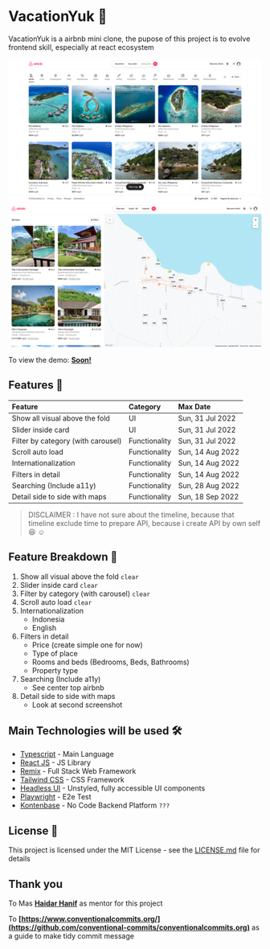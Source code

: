 # VacationYuk :tada:

VacationYuk is a airbnb mini clone, the pupose of this project is to evolve frontend skill, especially at react ecosystem

![alt text](https://github.com/dzakifadh/VacationYuk/raw/main/homepage.png "homepage.png")
![alt text](https://github.com/dzakifadh/VacationYuk/raw/main/side-to-maps.png "side-to-maps.png")

To view the demo: **[Soon!](https://www.airbnb.com/)**

## Features :star2:

| Feature                            | Category      | Max Date         |
| :--------------------------------- | :------------ | :--------------- |
| Show all visual above the fold     | UI            | Sun, 31 Jul 2022 |
| Slider inside card                 | UI            | Sun, 31 Jul 2022 |
| Filter by category (with carousel) | Functionality | Sun, 31 Jul 2022 |
| Scroll auto load                   | Functionality | Sun, 14 Aug 2022 |
| Internationalization               | Functionality | Sun, 14 Aug 2022 |
| Filters in detail                  | Functionality | Sun, 14 Aug 2022 |
| Searching (Include a11y)           | Functionality | Sun, 28 Aug 2022 |
| Detail side to side with maps      | Functionality | Sun, 18 Sep 2022 |

> DISCLAIMER : I have not sure about the timeline, because that timeline exclude time to prepare API, because i create API by own self :laughing: :relaxed:

## Feature Breakdown :stars:

1. Show all visual above the fold `clear`
2. Slider inside card `clear`
3. Filter by category (with carousel) `clear`
4. Scroll auto load `clear`
5. Internationalization
   - Indonesia
   - English
6. Filters in detail
   - Price (create simple one for now)
   - Type of place
   - Rooms and beds (Bedrooms, Beds, Bathrooms)
   - Property type
7. Searching (Include a11y)
   - See center top airbnb
8. Detail side to side with maps
   - Look at second screenshot

## Main Technologies will be used 🛠️

- [Typescript](https://www.typescriptlang.org/) - Main Language
- [React JS](https://reactjs.org/) - JS Library
- [Remix](https://remix.run/) - Full Stack Web Framework
- [Tailwind CSS](https://tailwindcss.com/) - CSS Framework
- [Headless UI](https://headlessui.dev/) - Unstyled, fully accessible UI components
- [Playwright](https://playwright.dev/) - E2e Test
- [Kontenbase](https://kontenbase.com/) - No Code Backend Platform `???`

## License 📄

This project is licensed under the MIT License - see the [LICENSE.md](LICENSE.md) file for details

## Thank you

To Mas **[Haidar Hanif](https://github.com/mhaidarhanif)** as mentor for this project

To **[https://www.conventionalcommits.org/](https://github.com/conventional-commits/conventionalcommits.org)** as a guide to make tidy commit message
